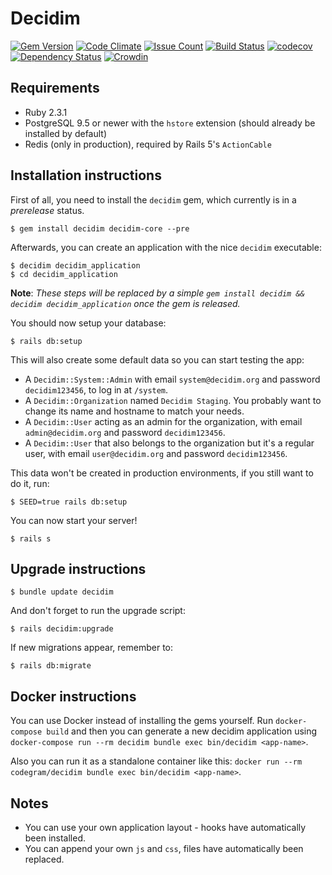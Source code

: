 # Decidim

[![Gem Version](https://badge.fury.io/rb/decidim.svg)](https://badge.fury.io/rb/decidim)
[![Code Climate](https://codeclimate.com/github/codegram/decidim/badges/gpa.svg)](https://codeclimate.com/github/codegram/decidim/trends)
[![Issue Count](https://codeclimate.com/github/codegram/decidim/badges/issue_count.svg)](https://codeclimate.com/github/codegram/decidim/issues)
[![Build Status](https://travis-ci.org/codegram/decidim.svg?branch=master)](https://travis-ci.org/codegram/decidim)
[![codecov](https://codecov.io/gh/codegram/decidim/branch/master/graph/badge.svg)](https://codecov.io/gh/codegram/decidim)
[![Dependency Status](https://gemnasium.com/badges/github.com/codegram/decidim.svg)](https://gemnasium.com/github.com/codegram/decidim)
[![Crowdin](https://d322cqt584bo4o.cloudfront.net/decidim/localized.svg)](https://crowdin.com/project/decidim/invite)

## Requirements

* Ruby 2.3.1
* PostgreSQL 9.5 or newer with the `hstore` extension (should already be installed by default)
* Redis (only in production), required by Rails 5's `ActionCable`

## Installation instructions

First of all, you need to install the `decidim` gem, which currently is in a *prerelease* status.

```
$ gem install decidim decidim-core --pre
```

Afterwards, you can create an application with the nice `decidim` executable:

```
$ decidim decidim_application
$ cd decidim_application
```

**Note**: *These steps will be replaced by a simple `gem install decidim && decidim decidim_application` once the gem is released.*

You should now setup your database:

```
$ rails db:setup
```

This will also create some default data so you can start testing the app:

* A `Decidim::System::Admin` with email `system@decidim.org` and password
 `decidim123456`, to log in at `/system`.
* A `Decidim::Organization` named `Decidim Staging`. You probably want to
  change its name and hostname to match your needs.
* A `Decidim::User` acting as an admin for the organization, with email
 `admin@decidim.org` and password `decidim123456`.
* A `Decidim::User` that also belongs to the organization but it's a regular
  user, with email `user@decidim.org` and password `decidim123456`.

This data won't be created in production environments, if you still want to do it, run:

```
$ SEED=true rails db:setup
```

You can now start your server!

```
$ rails s
```

## Upgrade instructions

```
$ bundle update decidim
```

And don't forget to run the upgrade script:

```
$ rails decidim:upgrade
```

If new migrations appear, remember to:

```
$ rails db:migrate
```

## Docker instructions

You can use Docker instead of installing the gems yourself. Run `docker-compose build` and then you can generate a new decidim application using `docker-compose run --rm decidim bundle exec bin/decidim <app-name>`.

Also you can run it as a standalone container like this:
`docker run --rm codegram/decidim bundle exec bin/decidim <app-name>`.

## Notes

* You can use your own application layout - hooks have automatically been installed.
* You can append your own `js` and `css`, files have automatically been replaced.
